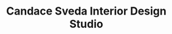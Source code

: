 ---
title: "Candace Sveda Interior Design Studio"
url: /hudson/candace-sveda-interior-design-studio/
shop: Raumausstattung
---